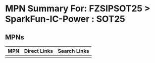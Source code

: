 



# MPN Summary For: FZSIPSOT25 > SparkFun-IC-Power : SOT25

## MPNs
  

|MPN|Direct Links|Search Links|
| :--- | :--- | :--- |
||||

